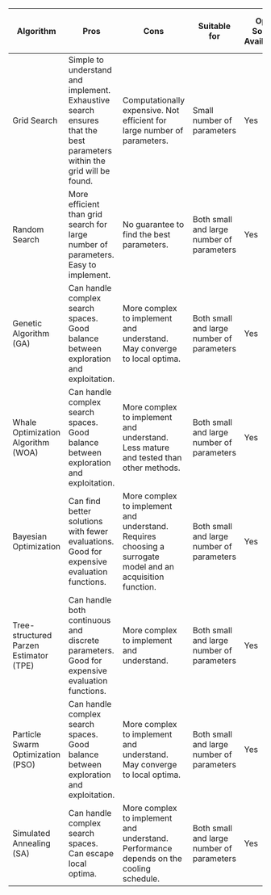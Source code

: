 | Algorithm | Pros | Cons | Suitable for | Open Source Availability | Possible Implementation Link | Difficulty to Implement (1-10) | Average Complexity Analysis |
|-----------|------|------|--------------|-------------------------|-------------------------------|-----------------------------|-----------------------------|
| Grid Search | Simple to understand and implement. Exhaustive search ensures that the best parameters within the grid will be found. | Computationally expensive. Not efficient for large number of parameters. | Small number of parameters | Yes | [Scikit-learn](https://scikit-learn.org/stable/modules/generated/sklearn.model_selection.GridSearchCV.html) | 1 | O(n^d) where n is the number of grid points for one parameter and d is the number of parameters |
| Random Search | More efficient than grid search for large number of parameters. Easy to implement. | No guarantee to find the best parameters. | Both small and large number of parameters | Yes | [Scikit-learn](https://scikit-learn.org/stable/modules/generated/sklearn.model_selection.RandomizedSearchCV.html) | 1 | O(n) where n is the number of iterations |
| Genetic Algorithm (GA) | Can handle complex search spaces. Good balance between exploration and exploitation. | More complex to implement and understand. May converge to local optima. | Both small and large number of parameters | Yes | [DEAP](https://github.com/DEAP/deap) | 6 | O(g*n*log(n)) where g is the number of generations and n is the population size |
| Whale Optimization Algorithm (WOA) | Can handle complex search spaces. Good balance between exploration and exploitation. | More complex to implement and understand. Less mature and tested than other methods. | Both small and large number of parameters | Yes | [WOA](https://github.com/7ossam81/EvoloPy) | 7 | O(n) where n is the number of iterations |
| Bayesian Optimization | Can find better solutions with fewer evaluations. Good for expensive evaluation functions. | More complex to implement and understand. Requires choosing a surrogate model and an acquisition function. | Both small and large number of parameters | Yes | [Hyperopt](http://hyperopt.github.io/hyperopt/), [Spearmint](https://github.com/JasperSnoek/spearmint) | 8 | O(n) where n is the number of iterations |
| Tree-structured Parzen Estimator (TPE) | Can handle both continuous and discrete parameters. Good for expensive evaluation functions. | More complex to implement and understand. | Both small and large number of parameters | Yes | [Hyperopt](http://hyperopt.github.io/hyperopt/) | 8 | O(n) where n is the number of iterations |
| Particle Swarm Optimization (PSO) | Can handle complex search spaces. Good balance between exploration and exploitation. | More complex to implement and understand. May converge to local optima. | Both small and large number of parameters | Yes | [pyswarm](https://github.com/tisimst/pyswarm) | 7 | O(n) where n is the number of iterations |
| Simulated Annealing (SA) | Can handle complex search spaces. Can escape local optima. | More complex to implement and understand. Performance depends on the cooling schedule. | Both small and large number of parameters | Yes | [simanneal](https://github.com/perrygeo/simanneal) | 6 | O(n) where n is the number of iterations |

